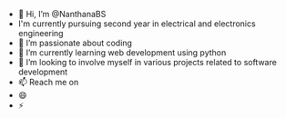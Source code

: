 - 👋 Hi, I’m @NanthanaBS
- I'm currently pursuing second year in electrical and electronics engineering
- 👀 I’m passionate about coding
- 🌱 I’m currently learning web development using python
- 💞️ I’m looking to involve myself in various projects related to software development
- 📫 Reach me on
- 😄 
- ⚡
<!---
NanthanaBS/NanthanaBS is a ✨ special ✨ repository because its `README.md` (this file) appears on your GitHub profile.
You can click the Preview link to take a look at your changes.
--->
